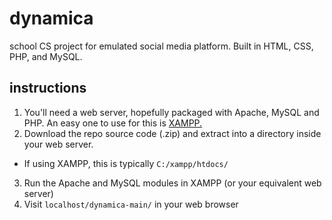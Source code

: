 # dynamica
school CS project for emulated social media platform. Built in HTML, CSS, PHP, and MySQL.


## instructions

1. You'll need a web server, hopefully packaged with Apache, MySQL and PHP. An easy one to use for this is [XAMPP.](https://www.apachefriends.org/download.html)
2. Download the repo source code (.zip) and extract into a directory inside your web server.
  - If using XAMPP, this is typically `C:/xampp/htdocs/`
3. Run the Apache and MySQL modules in XAMPP (or your equivalent web server)
4. Visit `localhost/dynamica-main/` in your web browser

